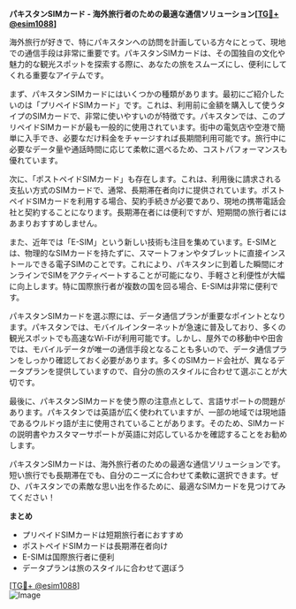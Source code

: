 **パキスタンSIMカード - 海外旅行者のための最適な通信ソリューション[[TG💪+ @esim1088](https://t.me/s/esim1088)]**

海外旅行が好きで、特にパキスタンへの訪問を計画している方々にとって、現地での通信手段は非常に重要です。パキスタンSIMカードは、その国独自の文化や魅力的な観光スポットを探索する際に、あなたの旅をスムーズにし、便利にしてくれる重要なアイテムです。

まず、パキスタンSIMカードにはいくつかの種類があります。最初にご紹介したいのは「プリペイドSIMカード」です。これは、利用前に金額を購入して使うタイプのSIMカードで、非常に使いやすいのが特徴です。パキスタンでは、このプリペイドSIMカードが最も一般的に使用されています。街中の電気店や空港で簡単に入手でき、必要なだけ料金をチャージすれば長期間利用可能です。旅行中に必要なデータ量や通話時間に応じて柔軟に選べるため、コストパフォーマンスも優れています。

次に、「ポストペイドSIMカード」も存在します。これは、利用後に請求される支払い方式のSIMカードで、通常、長期滞在者向けに提供されています。ポストペイドSIMカードを利用する場合、契約手続きが必要であり、現地の携帯電話会社と契約することになります。長期滞在者には便利ですが、短期間の旅行者にはあまりおすすめしません。

また、近年では「E-SIM」という新しい技術も注目を集めています。E-SIMとは、物理的なSIMカードを持たずに、スマートフォンやタブレットに直接インストールできる電子SIMのことです。これにより、パキスタンに到着した瞬間にオンラインでSIMをアクティベートすることが可能になり、手軽さと利便性が大幅に向上します。特に国際旅行者が複数の国を回る場合、E-SIMは非常に便利です。

パキスタンSIMカードを選ぶ際には、データ通信プランが重要なポイントとなります。パキスタンでは、モバイルインターネットが急速に普及しており、多くの観光スポットでも高速なWi-Fiが利用可能です。しかし、屋外での移動中や田舎では、モバイルデータが唯一の通信手段となることも多いので、データ通信プランをしっかり確認しておく必要があります。多くのSIMカード会社が、異なるデータプランを提供していますので、自分の旅のスタイルに合わせて選ぶことが大切です。

最後に、パキスタンSIMカードを使う際の注意点として、言語サポートの問題があります。パキスタンでは英語が広く使われていますが、一部の地域では現地語であるウルドゥ語が主に使用されていることがあります。そのため、SIMカードの説明書やカスタマーサポートが英語に対応しているかを確認することをお勧めします。

パキスタンSIMカードは、海外旅行者のための最適な通信ソリューションです。短い旅行でも長期滞在でも、自分のニーズに合わせて柔軟に選択できます。ぜひ、パキスタンでの素敵な思い出を作るために、最適なSIMカードを見つけてみてください！

**まとめ**
- プリペイドSIMカードは短期旅行者におすすめ
- ポストペイドSIMカードは長期滞在者向け
- E-SIMは国際旅行者に便利
- データプランは旅のスタイルに合わせて選ぼう

[[TG💪+ @esim1088](https://t.me/s/esim1088)]  
![Image](https://i.postimg.cc/Y0z9fWf4/image.png)
